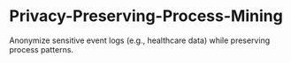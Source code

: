 # Privacy-Preserving-Process-Mining
Anonymize sensitive event logs (e.g., healthcare data) while preserving process patterns.

